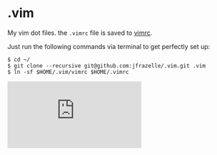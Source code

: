 .vim
====

My vim dot files. the `.vimrc` file is saved to [vimrc](https://github.com/jfrazelle/.vim/blob/master/vimrc).

Just run the following commands via terminal to get perfectly set up:

```console
$ cd ~/
$ git clone --recursive git@github.com:jfrazelle/.vim.git .vim
$ ln -sf $HOME/.vim/vimrc $HOME/.vimrc
```

[![Analytics](https://ga-beacon.appspot.com/UA-29404280-16/.vim/README.md)](https://github.com/jfrazelle/.vim)
